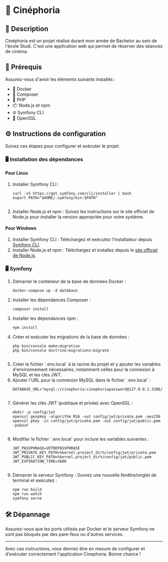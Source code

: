 <!DOCTYPE html>
<html lang="fr">
<head>
    <meta charset="UTF-8">
    <meta name="viewport" content="width=device-width, initial-scale=1.0">
</head>
<body>

<h1>🌟 Cinéphoria</h1>

<h2>📝 Description</h2>
<p>
    Cinéphoria est un projet réalisé durant mon année de Bachelor au sein de l'école Studi. C'est une application web qui permet de réserver des séances de cinéma.
</p>

<h2>🚀 Prérequis</h2>
<p>Assurez-vous d'avoir les éléments suivants installés :</p>
<ul>
    <li>🐳 Docker</li>
    <li>🧰 Composer</li>
    <li>🐘 PHP</li>
    <li>📦 Node.js et npm</li>
    <li>🌐 Symfony CLI</li>
    <li>🔐 OpenSSL</li> <!-- Ajout d'OpenSSL -->
</ul>

<h2>⚙️ Instructions de configuration</h2>
<p>Suivez ces étapes pour configurer et exécuter le projet.</p>

<h3>🖥️ Installation des dépendances</h3>

<h4>Pour Linux</h4>
<ol>
    <li>Installer Symfony CLI :
        <pre><code>curl -sS https://get.symfony.com/cli/installer | bash
export PATH="$HOME/.symfony/bin:$PATH"
        </code></pre>
    </li>
    <li>Installer Node.js et npm : Suivez les instructions sur le site officiel de Node.js pour installer la version appropriée pour votre système.</li>
</ol>

<h4>Pour Windows</h4>
<ol>
    <li>Installer Symfony CLI : Téléchargez et exécutez l'installateur depuis <a href="https://symfony.com/download">Symfony CLI</a>.</li>
    <li>Installer Node.js et npm : Téléchargez et installez depuis le <a href="https://nodejs.org">site officiel de Node.js</a>.</li>
</ol>

<h3>🖥️ Symfony</h3>
<ol>
    <li>Démarrer le conteneur de la base de données Docker :
        <pre><code>docker-compose up -d database</code></pre>
    </li>
    <li>Installer les dépendances Composer :
        <pre><code>composer install</code></pre>
    </li>
    <li>Installer les dépendances npm :
        <pre><code>npm install</code></pre>
    </li>
    <li>Créer et exécuter les migrations de la base de données :
        <pre><code>php bin/console make:migration
php bin/console doctrine:migrations:migrate
        </code></pre>
    </li>
    <li>Créer le fichier `.env.local` à la racine du projet et y ajouter les variables d'environnement nécessaires, notamment celles pour la connexion à MySQL et les clés JWT.</li>
    <li>Ajouter l'URL pour la connexion MySQL dans le fichier `.env.local` :
        <pre><code>DATABASE_URL="mysql://cinephoria:cinephoriapassword@127.0.0.1:3306/cinephoriaproject"
        </code></pre>
    </li>
    <li>Générer les clés JWT (publique et privée) avec OpenSSL :
        <pre><code>mkdir -p config/jwt
openssl genpkey -algorithm RSA -out config/jwt/private.pem -aes256
openssl pkey -in config/jwt/private.pem -out config/jwt/public.pem -pubout
        </code></pre>
    </li>
    <li>Modifier le fichier `.env.local` pour inclure les variables suivantes :
        <pre><code>JWT_PASSPHRASE=VOTREPASSPHRASE
JWT_PRIVATE_KEY_PATH=%kernel.project_dir%/config/jwt/private.pem
JWT_PUBLIC_KEY_PATH=%kernel.project_dir%/config/jwt/public.pem
JWT_EXPIRATION_TIME=3600
        </code></pre>
    </li>
    <li>Démarrer le serveur Symfony : Ouvrez une nouvelle fenêtre/onglet de terminal et exécutez :
        <pre><code>npm run build
npm run watch
symfony serve</code></pre>
    </li>
</ol>

<h2>🛠️ Dépannage</h2>
<p>Assurez-vous que les ports utilisés par Docker et le serveur Symfony ne sont pas bloqués par des pare-feux ou d'autres services.</p>

<hr>

<p>Avec ces instructions, vous devriez être en mesure de configurer et d'exécuter correctement l'application Cinephoria. Bonne chance !</p>

</body>
</html>
